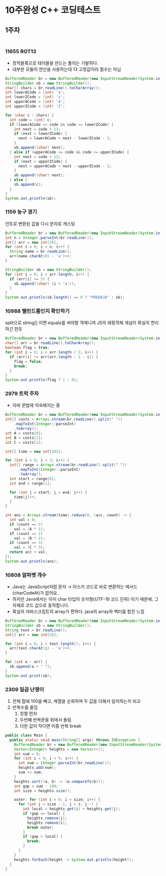 # 10주완성 C++ 코딩테스트

## 1주차

###

```java

```

### 11655 ROT13

- 정적블록으로 테이블을 만드는 풀이는 기발하다.
- 대부분 모듈러 연산을 사용하는데 13 고정값이라 필수는 아님

```java
BufferedReader br = new BufferedReader(new InputStreamReader(System.in));
StringBuilder sb = new StringBuilder();
char[] chars = br.readLine().toCharArray();
int lowerACode = (int) 'a';
int lowerZCode = (int) 'z';
int upperACode = (int) 'A';
int upperZCode = (int) 'Z';

for (char c : chars) {
  int code = (int) c;
  if (lowerACode <= code && code <= lowerZCode) {
    int next = code + 13;
    if (next > lowerZCode) {
      next = lowerACode + next - lowerZCode - 1;
    }
    sb.append((char) next);
  } else if (upperACode <= code && code <= upperZCode) {
    int next = code + 13;
    if (next > upperZCode) {
      next = upperACode + next - upperZCode - 1;
    }
    sb.append((char) next);
  } else {
    sb.append(c);
  }
}
System.out.println(sb);
```

### 1159 농구 경기

인트로 변환된 값을 다시 문자로 캐스팅

```java
BufferedReader br = new BufferedReader(new InputStreamReader(System.in));
int n = Integer.parseInt(br.readLine());
int[] arr = new int[26];
for (int i = 0; i < n; i++) {
  String name = br.readLine();
  arr[name.charAt(0) - 'a']++;
}

StringBuilder sb = new StringBuilder();
for (int i = 0; i < arr.length; i++) {
  if (arr[i] >= 5) {
    sb.append((char) (i + 'a'));
  }
}
System.out.println(sb.length() == 0 ? "PREDAJA" : sb);
```

### 10988 팰린드롬인지 확인하기

split으로 string[] 이면 equals를 써야함 객체니까
JS의 래핑객체 개념이 확실히 편리하긴 한듯

```java
BufferedReader br = new BufferedReader(new InputStreamReader(System.in));
char[] arr = br.readLine().toCharArray();
boolean flag = true;
for (int i = 0; i < arr.length / 2; i++) {
  if (arr[i] != arr[arr.length - 1 - i]) {
    flag = false;
    break;
  }
}
System.out.println(flag ? 1 : 0);
```

### 2979 트럭 주차

- 자바 문법에 익숙해지는 중

```java
BufferedReader br = new BufferedReader(new InputStreamReader(System.in));
int[] costs = Arrays.stream(br.readLine().split(" "))
    .mapToInt(Integer::parseInt)
    .toArray();
int A = costs[0];
int B = costs[1];
int C = costs[2];

int[] time = new int[101];

for (int i = 0; i < 3; i++) {
  int[] range = Arrays.stream(br.readLine().split(" "))
      .mapToInt(Integer::parseInt)
      .toArray();
  int start = range[0];
  int end = range[1];

  for (int j = start; j < end; j++) {
    time[j]++;
  }
}

int ans = Arrays.stream(time).reduce(0, (acc, count) -> {
  int val = 0;
  if (count == 1)
    val = (A * 1);
  if (count == 2)
    val = (B * 2);
  if (count == 3)
    val = (C * 3);
  return acc + val;
});
System.out.println(ans);
```

### 10808 알파벳 개수

- Java는 JavaScript처럼 문자 → 아스키 코드로 바로 변환하는 메서드(charCodeAt)가 없어요.
- 하지만 Java에서는 이미 char 타입이 숫자형(UTF-16 코드 단위) 이기 때문에, 그 자체로 코드 값으로 동작합니다.
- 확실히 자바스크립트의 array가 편하다. java의 array와 벡터를 합친 느낌

```java
BufferedReader br = new BufferedReader(new InputStreamReader(System.in));
StringBuilder sb = new StringBuilder();
String text = br.readLine();
int[] arr = new int[26];

for (int i = 0; i < text.length(); i++) {
  arr[text.charAt(i) - 'a']++;
}

for (int a : arr) {
  sb.append(a + " ");
}
System.out.print(sb);
```

### 2309 일곱 난쟁이

1. 전체 합에 100을 빼고, 배열을 순회하며 두 값을 더해서 일치하는지 비교
2. 반복수를 줄임
   1. 정렬 먼자
   2. 두번째 반복문을 뒤에서 돌림
   3. 더한 값이 작다면 이중 반복 break

```java
public class Main {
  public static void main(String[] args) throws IOException {
    BufferedReader br = new BufferedReader(new InputStreamReader(System.in));
    Vector<Integer> heights = new Vector<>();
    int sum = 0;
    for (int i = 0; i < 9; i++) {
      int num = Integer.parseInt(br.readLine());
      heights.add(num);
      sum += num;
    }
    heights.sort((a, b) -> (a.compareTo(b)));
    int gap = sum - 100;
    int size = heights.size();

    outer: for (int i = 0; i < size; i++) {
      for (int j = size - 1; j > i; j--) {
        int local = heights.get(i) + heights.get(j);
        if (gap == local) {
          heights.remove(j);
          heights.remove(i);
          break outer;
        }
        if (gap > local) {
          break;
        }
      }
    }
    heights.forEach(height -> System.out.println(height));
  }
}
```
